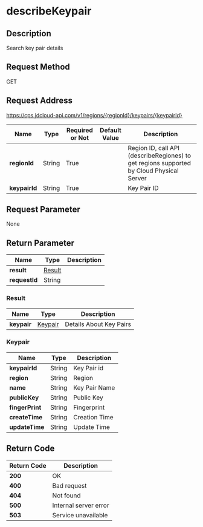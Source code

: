# describeKeypair


## Description
Search key pair details

## Request Method
GET

## Request Address
https://cps.jdcloud-api.com/v1/regions/{regionId}/keypairs/{keypairId}

|Name|Type|Required or Not|Default Value|Description|
|---|---|---|---|---|
|**regionId**|String|True| |Region ID, call API (describeRegiones) to get regions supported by Cloud Physical Server|
|**keypairId**|String|True| |Key Pair ID|

## Request Parameter
None


## Return Parameter
|Name|Type|Description|
|---|---|---|
|**result**|[Result](describekeypair#result)| |
|**requestId**|String| |

### <div id="result">Result</div>
|Name|Type|Description|
|---|---|---|
|**keypair**|[Keypair](describekeypair#keypair)|Details About Key Pairs|
### <div id="keypair">Keypair</div>
|Name|Type|Description|
|---|---|---|
|**keypairId**|String|Key Pair id|
|**region**|String|Region|
|**name**|String|Key Pair Name|
|**publicKey**|String|Public Key|
|**fingerPrint**|String|Fingerprint|
|**createTime**|String|Creation Time|
|**updateTime**|String|Update Time|

## Return Code
|Return Code|Description|
|---|---|
|**200**|OK|
|**400**|Bad request|
|**404**|Not found|
|**500**|Internal server error|
|**503**|Service unavailable|
